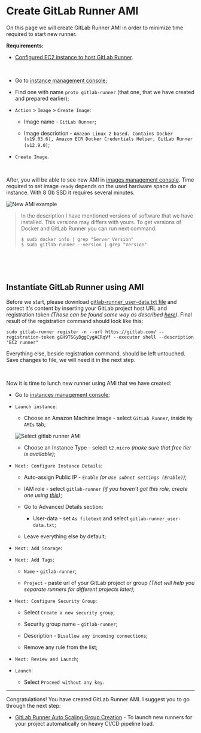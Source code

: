 # Create GitLab Runner AMI

On this page we will create GitLab Runner AMI in order to minimize time required to start new runner.

**Requirements:**

- [Configured EC2 instance to host GitLab Runner](https://github.com/tikhoplav/aws-gitlab-cicd/blob/master/gitlab-runner-on-ec2.md).

<br>

- Go to [instance management console](https://console.aws.amazon.com/ec2/v2/home?#Instances:sort=desc:launchTime);

- Find one with name `proto gitlab-runner` (that one, that we have created and prepared earlier);

- `Action` > `Image` > `Create Image`:

  - Image name - `GitLab Runner`;

  - Image descriotion - `Amazon Linux 2 based. Contains Docker (v19.03.6), Amazon ECR Docker Credentials Helper, GitLab Runner (v12.9.0)`;

- `Create Image`.

<br>

After, you will be able to see new AMI in [images management console](https://console.aws.amazon.com/ec2/v2/home?#Images:sort=name). Time required to set image `ready` depends on the used hardware space do our instance. With 8 Gb SSD it requires several minutes.

![New AMI example](https://user-images.githubusercontent.com/62797411/78580235-c8c4d300-783a-11ea-9c00-5dc6fc43a6e0.png)

> In the description I have mentioned versions of software that we have installed. This versions may differs with yours. To get versions of Docker and GitLab Runner you can run next command:
>
> ```
> $ sudo docker info | grep "Server Version"
> $ sudo gitlab-runner --version | grep "Version"
> ```

<br><br><br>

## Instantiate GitLab Runner using AMI

Before we start, please download [gitlab-runner_user-data.txt file](https://github.com/tikhoplav/aws-gitlab-cicd/blob/master/files/gitlab-runner_user-data.txt) and correct it's content by inserting your GitLab project host URL and registration token *(Those can be found same way as described [here](https://github.com/tikhoplav/aws-gitlab-cicd/blob/master/gitlab-runner-on-ec2.md#register-gitlab-runner))*. Final result of the registration command should look like this:

```
sudo gitlab-runner register -n --url https://gitlab.com/ --registration-token gGH9TSGyDggCygACRqVf --executor shell --description "EC2 runner"
```

Everything else, beside registration command, should be left untouched. Save changes to file, we will need it in the next step.

<br>

Now it is time to lunch new runner using AMI that we have created:

- Go to [instances management console](https://console.aws.amazon.com/ec2/v2/home?#Instances);

- `Launch instance`:

  - Choose an Amazon Machine Image - select `GitLab Runner`, inside `My AMIs` tab;
  
  ![Select gitlab runner AMI](https://user-images.githubusercontent.com/62797411/78579253-543d6480-7839-11ea-859e-ef79a58142e3.png)
  
  - Choose an Instance Type - select `t2.micro` *(make sure that free tier is available)*;
  
- `Next: Configure Instance Details`:

  - Auto-assign Public IP - `Enable` *(or `Use subnet settings (Enable)`)*;

  - IAM role - select `gitlab-runner` *(if you haven't got this role, create one using [this](https://github.com/tikhoplav/aws-gitlab-cicd/blob/master/gitlab-runner-iam-ec2-role.md))*;

  - Go to Advanced Details section:

    - User-data - set `As filetext` and select `gitlab-runner_user-data.txt`;
    
  - Leave everything else by default;
  
- `Next: Add Storage`:

- `Next: Add Tags`:

  - `Name` - `gitlab-runner`;

  - `Project` - paste url of your GitLab project or group *(That will help you separate runners for different projects later)*;
  
- `Next: Configure Security Group`:

  - Select `Create a new security group`;

  - Security group name - `gitlab-runner`;

  - Description - `Disallow any incoming connections`;

  - Remove any rule from the list;
  
- `Next: Review and Launch`;

- `Launch`:

  - Select `Proceed without any key`.

---

Congratulations! You have created GitLab Runner AMI. I suggest you to go through the next step:

- [GitLab Runner Auto Scaling Group Creation](https://github.com/tikhoplav/aws-gitlab-cicd/blob/master/gitlab-runner-auto-scaling.md) - To launch new runners for your project automatically on heavy CI/CD pipeline load.